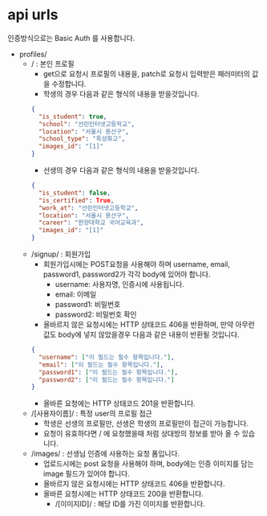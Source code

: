 # api urls

인증방식으로는 Basic Auth 를 사용합니다.

- profiles/
  - / : 본인 프로필
    - get으로 요청시 프로필의 내용을, patch로 요청시 입력받은 패러미터의 값을 수정합니다.
    - 학생의 경우 다음과 같은 형식의 내용을 받을것입니다.
    ```json
    {
      "is_student": true,
      "school": "선린인터넷고등학교",
      "location": "서울시 용산구",
      "school_type": "특성화고",
      "images_id": "[1]"
    }
    ```
    - 선생의 경우 다음과 같은 형식의 내용을 받을것입니다.
    ```json
    {
      "is_student": false,
      "is_certified": True,
      "work_at": "선린인터넷고등학교",
      "location": "서울시 용산구",
      "career": "한양대학교 국어교육과",
      "images_id": "[1]"
    }
    ```
  - /signup/ : 회원가입
    - 회원가입시에는 POST요청을 사용해야 하며 username, email, password1, password2가 각각 body에 있어야 합니다.
      - username: 사용자명, 인증시에 사용됩니다.
      - email: 이메일
      - password1: 비밀번호
      - password2: 비밀번호 확인
    - 올바르지 않은 요청시에는 HTTP 상태코드 406을 반환하며, 만약 아무런 값도 body에 넣지 않았을경우 다음과 같은 내용이 반환될 것입니다.
    ```json
    {
      "username": ["이 필드는 필수 항목입니다."],
      "email": ["이 필드는 필수 항목입니다."],
      "password1": ["이 필드는 필수 항목입니다."],
      "password2": ["이 필드는 필수 항목입니다."]
    }
    ```
    - 올바른 요청에는 HTTP 상태코드 201을 반환합니다.
  - /[사용자이름]/ : 특정 user의 프로필 접근
    - 학생은 선생의 프로필만, 선생은 학생의 프로필만이 접근이 가능합니다.
    - 요청이 유효하다면 / 에 요청했을때 처럼 상대방의 정보를 받아 올 수 있습니다.
  - /images/ : 선생님 인증에 사용하는 요청 폼입니다.
    - 업로드시에는 post 요청을 사용해야 하며, body에는 인증 이미지를 담는 image 필드가 있어야 합니다.
    - 올바르지 않은 요청시에는 HTTP 상태코드 406을 반환합니다.
    - 올바른 요청시에는 HTTP 상태코드 200을 반환합니다.
      - /[이미지ID]/ : 해당 ID를 가진 이미지를 반환합니다.
